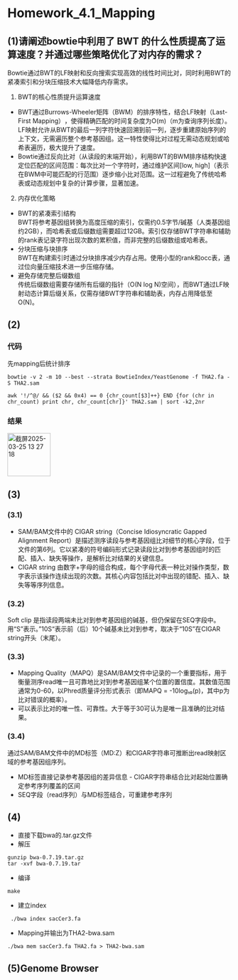 # Homework_4.1_Mapping
## (1)请阐述bowtie中利用了 BWT 的什么性质提高了运算速度？并通过哪些策略优化了对内存的需求？
Bowtie通过BWT的LF映射和反向搜索实现高效的线性时间比对，同时利用BWT的紧凑索引和分块压缩技术大幅降低内存需求。<br>
1. BWT的核心性质提升运算速度
  - BWT通过Burrows-Wheeler矩阵（BWM）的排序特性，结合LF映射（Last-First Mapping）​，使得精确匹配的时间复杂度为O(m)​（m为查询序列长度）。LF映射允许从BWT的最后一列字符快速回溯到前一列，逐步重建原始序列的上下文，无需遍历整个参考基因组。这一特性使得比对过程无需动态规划或哈希表遍历，极大提升了速度。
  - Bowtie通过反向比对（从读段的末端开始），利用BWT的BWM排序结构快速定位匹配的区间范围：每次比对一个字符时，通过维护区间[low, high]（表示在BWM中可能匹配的行范围）逐步缩小比对范围。这一过程避免了传统哈希表或动态规划中复杂的计算步骤，显著加速。
2. 内存优化策略
  - BWT的紧凑索引结构<br>
BWT将参考基因组转换为高度压缩的索引，仅需约0.5字节/碱基​（人类基因组约2GB），而哈希表或后缀数组需要超过12GB。索引仅存储BWT字符串和辅助的rank表​记录字符出现次数的累积值，而非完整的后缀数组或哈希表。<br>
  - 分块压缩与块排序<br>
BWT在构建索引时通过分块排序减少内存占用。使用小型的rank和occ表，通过位向量压缩技术进一步压缩存储。
  - ​避免存储完整后缀数组<br>
传统后缀数组需要存储所有后缀的指针（O(N log N)空间），而BWT通过LF映射动态计算后缀关系，仅需存储BWT字符串和辅助表，内存占用降低至O(N)。
## (2)
### 代码
先mapping后统计排序<br>
```
bowtie -v 2 -m 10 --best --strata BowtieIndex/YeastGenome -f THA2.fa -S THA2.sam

awk '!/^@/ && ($2 && 0x4) == 0 {chr_count[$3]++} END {for (chr in chr_count) print chr, chr_count[chr]}' THA2.sam | sort -k2,2nr
```
### 结果

<img width="97" alt="截屏2025-03-25 13 27 18" src="https://github.com/user-attachments/assets/19c8bdbe-6c10-4780-b9a6-a3fddd608b61" />

## (3)
### (3.1)
- SAM/BAM文件中的 ​CIGAR string​（Concise Idiosyncratic Gapped Alignment Report）是描述测序读段与参考基因组比对细节的核心字段，位于文件的第6列。它以紧凑的符号编码形式记录读段比对到参考基因组时的匹配、插入、缺失等操作，是解析比对结果的关键信息。
- CIGAR string 由​数字+字母的组合构成，每个字母代表一种比对操作类型，数字表示该操作连续出现的次数。其核心内容包括比对中出现的错配、插入、缺失等等序列信息。
### (3.2)
Soft clip 是指读段两端未比对到参考基因组的碱基，但仍保留在SEQ字段中。用“S”表示。”10S“表示前（后）10个碱基未比对到参考，取决于“10S”在CIGAR string开头（末尾）。
### (3.3)
- Mapping Quality（MAPQ）是SAM/BAM文件中记录的一个重要指标，用于衡量测序read唯一且可靠地比对到参考基因组某个位置的置信度。其数值范围通常为0-60，以Phred质量评分形式表示（即MAPQ = -10log₁₀(p)，其中p为比对错误的概率）。
- 可以表示比对的唯一性、可靠性。大于等于30可认为是唯一且准确的比对结果。
### (3.4)
通过SAM/BAM文件中的 ​MD标签（MD:Z）和​CIGAR字符串可推断出read映射区域的参考基因组序列。
- ​MD标签直接记录参考基因组的差异信息
​- CIGAR字符串结合比对起始位置确定参考序列覆盖的区间
- ​SEQ字段​（read序列）与MD标签结合，可重建参考序列
## (4)
- 直接下载bwa的.tar.gz文件
- 解压
```
gunzip bwa-0.7.19.tar.gz
tar -xvf bwa-0.7.19.tar
```
- 编译
```
make
```
- 建立index
```
 ./bwa index sacCer3.fa
```
- Mapping并输出为THA2-bwa.sam
```
./bwa mem sacCer3.fa THA2.fa > THA2-bwa.sam
```
## (5)Genome Browser
